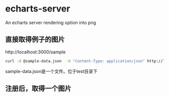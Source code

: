 # echarts-server
An echarts server rendering option into png


## 直接取得例子的图片

http://localhost:3000/sample

```bash
curl -d @sample-data.json  -H "Content-Type: application/json" http://localhost:3000/ -o sample.png
```
sample-data.json是一个文件。位于test目录下

## 注册后，取得一个图片


